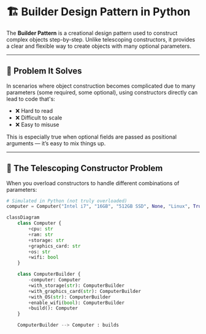 # 🏗️ Builder Design Pattern in Python

The **Builder Pattern** is a creational design pattern used to construct complex objects step-by-step. Unlike telescoping constructors, it provides a clear and flexible way to create objects with many optional parameters.

---

## 📌 Problem It Solves

In scenarios where object construction becomes complicated due to many parameters (some required, some optional), using constructors directly can lead to code that's:

- ❌ Hard to read  
- ❌ Difficult to scale  
- ❌ Easy to misuse  

This is especially true when optional fields are passed as positional arguments — it’s easy to mix things up.

---

## 🧱 The Telescoping Constructor Problem

When you overload constructors to handle different combinations of parameters:

```python
# Simulated in Python (not truly overloaded)
computer = Computer("Intel i7", "16GB", "512GB SSD", None, "Linux", True)

classDiagram
    class Computer {
        +cpu: str
        +ram: str
        +storage: str
        +graphics_card: str
        +os: str
        +wifi: bool
    }

    class ComputerBuilder {
        -computer: Computer
        +with_storage(str): ComputerBuilder
        +with_graphics_card(str): ComputerBuilder
        +with_OS(str): ComputerBuilder
        +enable_wifi(bool): ComputerBuilder
        +build(): Computer
    }

    ComputerBuilder --> Computer : builds


